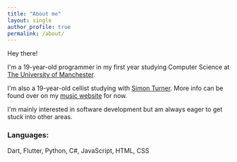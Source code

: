```yaml
---
title: "About me"
layout: single
author_profile: true
permalink: /about/
---
```


Hey there!

I'm a 19-year-old programmer in my first year studying Computer Science at [The University of Manchester](https://www.manchester.ac.uk/).

I'm also a 19-year-old cellist studying with [Simon Turner](https://simonturnercello.wordpress.com/). 
More info can be found over on my [music website](https://felixwallerdev.wixsite.com/strings) for now.

I'm mainly interested in software development but am always eager to get stuck into other areas.

### Languages: 
Dart, Flutter, Python, C#, JavaScript, HTML, CSS

